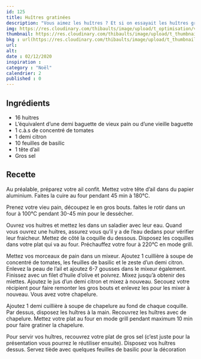 ```yaml
---
id: 125
title: Huîtres gratinées
description: "Vous aimez les huîtres ? Et si on essayait les huîtres gratinées chaudes, ça change ! "
img: https://res.cloudinary.com/thibaults/image/upload/t_optimisation/v1606673160/Recipes/20201202_huitres_gratinees.jpg
thumbnail: https://res.cloudinary.com/thibaults/image/upload/t_thumbnail_josie/v1606673160/Recipes/20201202_huitres_gratinees.jpg
bkg : url(https://res.cloudinary.com/thibaults/image/upload/t_thumbnail_josie/v1606673160/Recipes/20201202_huitres_gratinees.jpg)
url: 
alt: 
date : 02/12/2020
inspiration : 
category : "Noël"
calendrier: 2
published : 0
---
```


## Ingrédients
 - 16 huitres
 - L’équivalent d’une demi baguette de vieux pain ou d’une vieille baguette
 - 1 c.à.s de concentré de tomates
 - 1 demi citron
 - 10 feuilles de basilic
 - 1 tête d’ail
 - Gros sel

## Recette
Au préalable, préparez votre ail confit. Mettez votre tête d’ail dans du papier aluminium. Faites la cuire au four pendant 45 min à 180°C. 

Prenez votre vieu pain, découpez le en gros bouts. faites le rotir dans un four à 100°C pendant 30-45 min pour le dessécher. 

Ouvrez vos huitres et mettez les dans un saladier avec leur eau. Quand vous ouvrez une huitres, assurez vous qu’il y a de l’eau dedans pour vérifier leur fraicheur. Mettez de côté la coquille du dessous. Disposez les coquilles dans votre plat qui va au four. Préchauffez votre four à 220°C en mode grill.

Mettez vos morceaux de pain dans un mixeur. Ajoutez 1 cuillière à soupe de concentré de tomates, les feuilles de basilic et le zeste d’un demi citron. Enlevez la peau de l’ail et ajoutez 6-7 gousses dans le mixeur également. Finissez avec un filet d’huile d’olive et poivrez. Mixez jusqu’à obtenir des miettes. Ajoutez le jus d’un demi citron et mixez à nouveau. Secouez votre récipient pour faire remonter les gros bouts et enlevez les pour les mixer à nouveau. Vous avez votre chapelure.

Ajoutez 1 demi cuillière à soupe de chapelure au fond de chaque coquille. Par dessus, disposez les huîtres à la main. Recouvrez les huîtres avec de chapelure. Mettez votre plat au four en mode grill pendant maximum 10 min pour faire gratiner la chapelure. 

Pour servir vos huîtres, recouvrez votre plat de gros sel (c’est juste pour la présentation vous pourrez le réutiliser ensuite). Disposez vos huîtres dessus. Servez tiède avec quelques feuilles de basilic pour la décoration